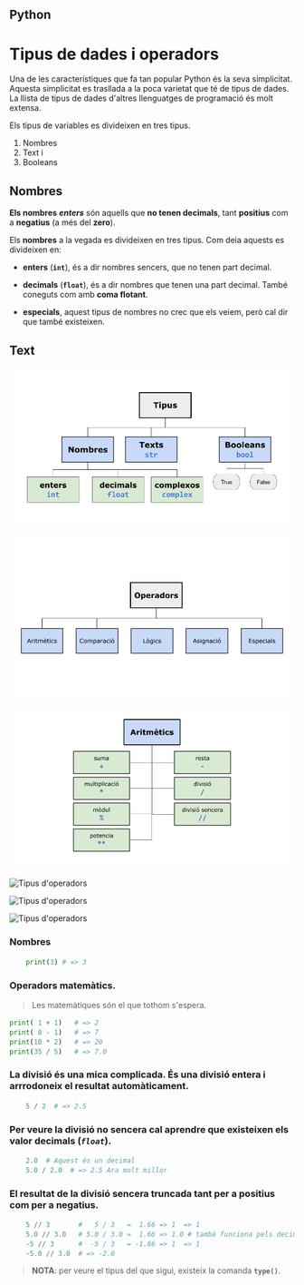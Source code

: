 ## Python

#  Tipus de dades i operadors

Una de les característiques que fa tan popular Python és la seva simplicitat. Aquesta simplicitat es trasllada a la poca varietat que té de tipus de dades. La llista de tipus de dades d'altres llenguatges de programació és molt extensa.

Els tipus de variables es divideixen en tres tipus.

1. Nombres
1. Text i
1. Booleans

## Nombres

**Els nombres** ***enters*** són aquells que **no tenen decimals**, tant **positius** com a **negatius** (a més del **zero**).

Els **nombres** a la vegada es divideixen en tres tipus.
Com deia aquests es divideixen en:

* **enters** (**```int```**), és a dir nombres sencers, que no tenen part decimal.

* **decimals** (**```float```**), és a dir nombres que tenen una part decimal. També coneguts com amb **coma flotant**.

* **especials**, aquest tipus de nombres no crec que els veiem, però cal dir que també existeixen.

## Text


![Tipus de dades](./05_python/TDD_01_TipusDeDades.png)

![Tipus d'operadors](./05_python/TDD_02_Operadors.png)

![Tipus d'operadors](./05_python/TDD_03_Ope_Aritmetics.png)

![Tipus d'operadors](./05_python/TDD_Operadors.png)

![Tipus d'operadors](./05_python/TDD_Operadors.png)

![Tipus d'operadors](./05_python/TDD_Operadors.png)

### Nombres

```python
    print(3) # => 3
```
### Operadors matemàtics.
> Les matemàtiques són el que tothom s'espera.

```python
print( 1 + 1)   # => 2
print( 8 - 1)   # => 7
print(10 * 2)   # => 20
print(35 / 5)   # => 7.0
```
### La divisió és una mica complicada. És una divisió entera i arrrodoneix el resultat automàticament.

```python
    5 / 2  # => 2.5
```

### Per veure la divisió no sencera cal aprendre que existeixen els valor decimals (***```float```***).

```python
    2.0  # Aquest és un decimal
    5.0 / 2.0  # => 2.5 Ara molt millor
```

### El resultat de la divisió sencera truncada tant per a positius com per a negatius.

```python
    5 // 3       #   5 / 3   =  1.66 => 1  => 1
    5.0 // 3.0   # 5.0 / 3.0 =  1.66 => 1.0 # també funciona pels decimals
    -5 // 3      #  -5 / 3   = -1.66 => 1  => 1
    -5.0 // 3.0  # => -2.0
```

> **NOTA**: per veure el tipus del que sigui, existeix la comanda **```type()```**.


